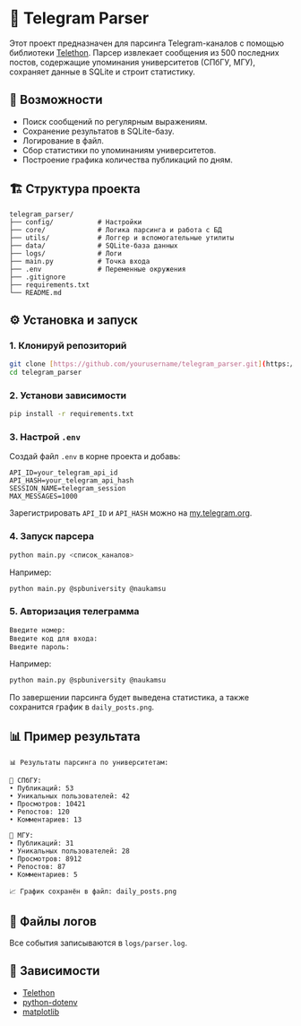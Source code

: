 # 📡 Telegram Parser

Этот проект предназначен для парсинга Telegram-каналов с помощью библиотеки [Telethon](https://github.com/LonamiWebs/Telethon). Парсер извлекает сообщения из 500 последних постов, содержащие упоминания университетов (СПбГУ, МГУ), сохраняет данные в SQLite и строит статистику.

## 🚀 Возможности

- Поиск сообщений по регулярным выражениям.
- Сохранение результатов в SQLite-базу.
- Логирование в файл.
- Сбор статистики по упоминаниям университетов.
- Построение графика количества публикаций по дням.

## 🏗 Структура проекта

```
telegram_parser/
├── config/           # Настройки
├── core/             # Логика парсинга и работа с БД
├── utils/            # Логгер и вспомогательные утилиты
├── data/             # SQLite-база данных
├── logs/             # Логи
├── main.py           # Точка входа
├── .env              # Переменные окружения
├── .gitignore
├── requirements.txt
└── README.md
```

## ⚙️ Установка и запуск

### 1. Клонируй репозиторий

```bash
git clone [https://github.com/yourusername/telegram_parser.git](https://github.com/VorobyovVV/telegram-parser.git)
cd telegram_parser
```

### 2. Установи зависимости

```bash
pip install -r requirements.txt
```

### 3. Настрой `.env`

Создай файл `.env` в корне проекта и добавь:

```env
API_ID=your_telegram_api_id
API_HASH=your_telegram_api_hash
SESSION_NAME=telegram_session
MAX_MESSAGES=1000
```

Зарегистрировать `API_ID` и `API_HASH` можно на [my.telegram.org](https://my.telegram.org).

### 4. Запуск парсера

```bash
python main.py <список_каналов>
```

Например:

```bash
python main.py @spbuniversity @naukamsu
```

### 5. Авторизация телеграмма

```bash
Введите номер:
Введите код для входа:
Введите пароль:
```

Например:

```bash
python main.py @spbuniversity @naukamsu
```

По завершении парсинга будет выведена статистика, а также сохранится график в `daily_posts.png`.

## 📊 Пример результата

```
📊 Результаты парсинга по университетам:

🏫 СПбГУ:
• Публикаций: 53
• Уникальных пользователей: 42
• Просмотров: 10421
• Репостов: 120
• Комментариев: 13

🏫 МГУ:
• Публикаций: 31
• Уникальных пользователей: 28
• Просмотров: 8912
• Репостов: 87
• Комментариев: 5

📈 График сохранён в файл: daily_posts.png
```

## 📁 Файлы логов

Все события записываются в `logs/parser.log`.

## 📌 Зависимости

- [Telethon](https://github.com/LonamiWebs/Telethon)
- [python-dotenv](https://github.com/theskumar/python-dotenv)
- [matplotlib](https://matplotlib.org/)

